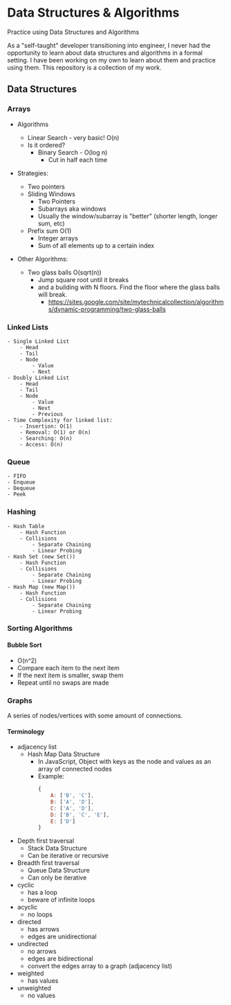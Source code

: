 # Data Structures & Algorithms
Practice using Data Structures and Algorithms

As a "self-taught" developer transitioning into engineer, I never had the opportunity to learn about data structures and algorithms in a formal setting. I have been working on my own to learn about them and practice using them. This repository is a collection of my work.

## Data Structures

### Arrays

- Algorithms
    - Linear Search - very basic! O(n)
    - Is it ordered?
        - Binary Search - O(log n)
            - Cut in half each time

- Strategies:
    - Two pointers
    - Sliding Windows
        - Two Pointers
        - Subarrays aka windows
        - Usually the window/subarray is "better" (shorter length, longer sum, etc)
    - Prefix sum O(1)
        - Integer arrays
        - Sum of all elements up to a certain index

 - Other Algorithms:
    - Two glass balls O(sqrt(n))
        - Jump square root until it breaks
        - and a building with N floors. Find the floor where the glass balls will break.
            - https://sites.google.com/site/mytechnicalcollection/algorithms/dynamic-programming/two-glass-balls

### Linked Lists
    - Single Linked List
        - Head
        - Tail
        - Node
            - Value
            - Next
    - Doubly Linked List
        - Head
        - Tail
        - Node
            - Value
            - Next
            - Previous
    - Time Complexity for linked list:
        - Insertion: O(1)
        - Removal: O(1) or O(n)
        - Searching: O(n)
        - Access: O(n)


### Queue
    - FIFO
    - Enqueue
    - Dequeue
    - Peek

### Hashing
    - Hash Table
        - Hash Function
        - Collisions
            - Separate Chaining
            - Linear Probing
    - Hash Set (new Set())
        - Hash Function
        - Collisions
            - Separate Chaining
            - Linear Probing
    - Hash Map (new Map())
        - Hash Function
        - Collisions
            - Separate Chaining
            - Linear Probing


### Sorting Algorithms

#### Bubble Sort
- O(n^2)
- Compare each item to the next item
- If the next item is smaller, swap them
- Repeat until no swaps are made

### Graphs
A series of nodes/vertices with some amount of connections.

#### Terminology
- adjacency list
    - Hash Map Data Structure
        - In JavaScript, Object with keys as the node and values as an array of connected nodes
        - Example:
            ```js
            {
                A: ['B', 'C'],
                B: ['A', 'D'],
                C: ['A', 'D'],
                D: ['B', 'C', 'E'],
                E: ['D']
            }
            ```
- Depth first traversal
    - Stack Data Structure
    - Can be iterative or recursive
- Breadth first traversal
    - Queue Data Structure
    - Can only be iterative
- cyclic
    - has a loop
    - beware of infinite loops
- acyclic
    - no loops
- directed
    - has arrows
    - edges are unidirectional
- undirected
    - no arrows
    - edges are bidirectional
    - convert the edges array to a graph (adjacency list)
- weighted
    - has values
- unweighted
    - no values